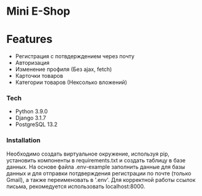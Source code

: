 # Mini E-Shop

# Features

  - Регистрация с потвдерждением через почту
  - Авторизация
  - Изменение профиля (Без ajax, fetch)
  - Карточки товаров
  - Категории товаров (Нексолько вложений)

### Tech

* Python 3.9.0
* Django 3.1.7
* PostgreSQL 13.2

### Installation

Необходимо создать виртуальное окружение, используя pip, установить компоненты в requirements.txt и создать таблицу в базе данных. На основе файла .env-example заполнить данные для базы данных и для отправки потдверждения регистрации по почте (только Gmail), а также переименовать в '.env'. Для корректной работы ссылок письма, рекомедуется использовать localhost:8000.

